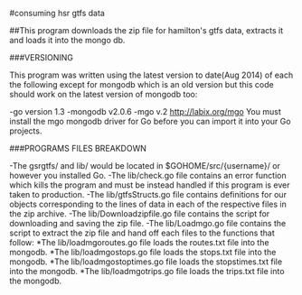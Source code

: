 #consuming hsr gtfs data

##This program downloads the zip file for hamilton's gtfs data, extracts it and loads it into the mongo db.

###VERSIONING

This program was written using the latest version to date(Aug 2014) of each the following except for mongodb which is an old version but this code should work on the latest version of mongodb too:

-go version 1.3
-mongodb v2.0.6
-mgo v.2 http://labix.org/mgo
You must install the mgo mongodb driver for Go before you can import it into your Go projects.

###PROGRAMS FILES BREAKDOWN

-The gsrgtfs/ and  lib/ would be located in $GOHOME/src/{username}/ or however you installed Go.
-The lib/check.go file contains an error function which kills the program and must be instead handled if this program is ever taken to production.
-The lib/gtfsStructs.go file contains definitions for our objects corresponding to the lines of data in each of the respective files in the zip archive. 
-The lib/Downloadzipfile.go file contains the script for downloading and saving the zip file.
-The lib/Loadmgo.go file contains the script to extract the zip file and hand off each files to the functions that follow:
*The lib/loadmgoroutes.go file loads the routes.txt file into the mongodb.
*The lib/loadmgostops.go file loads the stops.txt file into the mongodb.
*The lib/loadmgostoptimes.go file loads the stopstimes.txt file into the mongodb.
*The lib/loadmgotrips.go file loads the trips.txt file into the mongodb.

